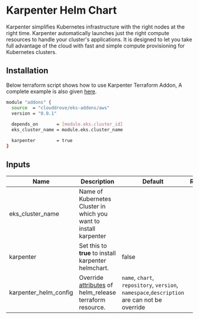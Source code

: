 # Karpenter Helm Chart

<!-- BEGINNING OF PRE-COMMIT-TERRAFORM DOCS HOOK -->
Karpenter simplifies Kubernetes infrastructure with the right nodes at the right time. Karpenter automatically launches just the right compute resources to handle your cluster's applications. It is designed to let you take full advantage of the cloud with fast and simple compute provisioning for Kubernetes clusters.

## Installation
Below terraform script shows how to use Karpenter Terraform Addon, A complete example is also given [here](https://github.com/clouddrove/terraform-helm-eks-addons/blob/master/_examples/complete/main.tf).
```bash
module "addons" {
  source  = "clouddrove/eks-addons/aws"
  version = "0.0.1"
  
  depends_on       = [module.eks.cluster_id]
  eks_cluster_name = module.eks.cluster_name

  karpenter        = true
}
```


## Inputs

| Name | Description | Default | Required |
|------|-------------|---------|:--------:|
| eks_cluster_name | Name of Kubernetes Cluster in which you want to install karpenter |  | Yes |
| karpenter | Set this to **true** to install karpenter helmchart. | false | Yes |
| karpenter_helm_config | Override [attributes](https://github.com/clouddrove/terraform-helm-eks-addons/blob/master/addons/helm/main.tf#L1-L33) of helm_release terraform resource. | `name`, `chart`, `repository`, `version`, `namespace`,`description` are can not be override | No |


<!-- END OF PRE-COMMIT-TERRAFORM DOCS HOOK -->
